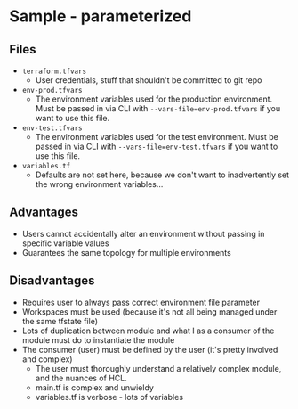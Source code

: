 # Sample - parameterized

## Files
* `terraform.tfvars`
  * User credentials, stuff that shouldn't be committed to git repo
* `env-prod.tfvars`
  * The environment variables used for the production environment.  Must be passed in via CLI with `--vars-file=env-prod.tfvars` if you want to use this file.
* `env-test.tfvars`
  * The environment variables used for the test environment.  Must be passed in via CLI with `--vars-file=env-test.tfvars` if you want to use this file.
* `variables.tf`
  * Defaults are not set here, because we don't want to inadvertently set the wrong environment variables...


## Advantages
* Users cannot accidentally alter an environment without passing in specific variable values
* Guarantees the same topology for multiple environments

## Disadvantages
* Requires user to always pass correct environment file parameter
* Workspaces must be used (because it's not all being managed under the same tfstate file)
* Lots of duplication between module and what I as a consumer of the module must do to instantiate the module
* The consumer (user) must be defined by the user (it's pretty involved and complex)
  * The user must thoroughly understand a relatively complex module, and the nuances of HCL.
  * main.tf is complex and unwieldy
  * variables.tf is verbose - lots of variables
